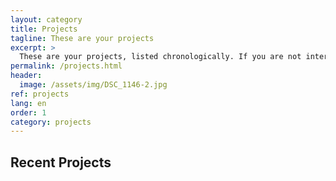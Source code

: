 ```yaml
---
layout: category
title: Projects
tagline: These are your projects
excerpt: >
  These are your projects, listed chronologically. If you are not interested in showing off your projects, delete this page.
permalink: /projects.html
header:
  image: /assets/img/DSC_1146-2.jpg
ref: projects
lang: en
order: 1
category: projects
---
```

<h2>Recent Projects</h2>
<div>&nbsp;</div>

